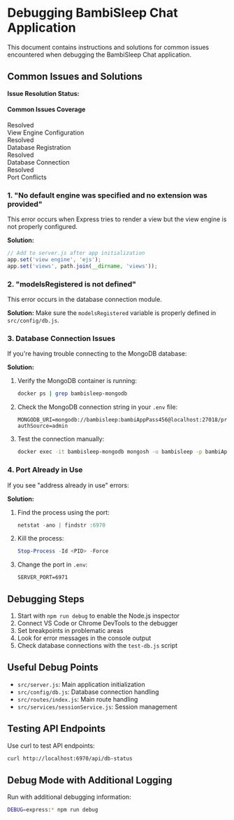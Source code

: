 # Debugging BambiSleep Chat Application

This document contains instructions and solutions for common issues encountered when debugging the BambiSleep Chat application.

## Common Issues and Solutions

**Issue Resolution Status:**

<div class="health-card">
  <h4><span class="checkmark-indicator checked">Common Issues Coverage</span></h4>
  <div class="health-metrics">
    <div class="metric-item">
      <div class="metric-value">
        <span class="status-indicator operational">Resolved</span>
      </div>
      <div class="metric-label">View Engine Configuration</div>
    </div>
    <div class="metric-item">
      <div class="metric-value">
        <span class="status-indicator operational">Resolved</span>
      </div>
      <div class="metric-label">Database Registration</div>
    </div>
    <div class="metric-item">
      <div class="metric-value">
        <span class="status-indicator operational">Resolved</span>
      </div>
      <div class="metric-label">Database Connection</div>
    </div>
    <div class="metric-item">
      <div class="metric-value">
        <span class="status-indicator operational">Resolved</span>
      </div>
      <div class="metric-label">Port Conflicts</div>
    </div>
  </div>
</div>

### 1. "No default engine was specified and no extension was provided"

<span class="checkmark-indicator checked">This error occurs when Express tries to render a view but the view engine is not properly configured.</span>

**Solution:**
```javascript
// Add to server.js after app initialization
app.set('view engine', 'ejs');
app.set('views', path.join(__dirname, 'views'));
```

### 2. "modelsRegistered is not defined"

<span class="checkmark-indicator checked">This error occurs in the database connection module.</span>

**Solution:**
<span class="checkmark-indicator checked">Make sure the `modelsRegistered` variable is properly defined in `src/config/db.js`.</span>

### 3. Database Connection Issues

<span class="checkmark-indicator checked">If you're having trouble connecting to the MongoDB database:</span>

**Solution:**
1. <span class="checkmark-indicator checked">Verify the MongoDB container is running:</span>
   ```bash
   docker ps | grep bambisleep-mongodb
   ```

2. <span class="checkmark-indicator checked">Check the MongoDB connection string in your `.env` file:</span>
   ```
   MONGODB_URI=mongodb://bambisleep:bambiAppPass456@localhost:27018/profilesDB?authSource=admin
   ```

3. <span class="checkmark-indicator checked">Test the connection manually:</span>
   ```bash
   docker exec -it bambisleep-mongodb mongosh -u bambisleep -p bambiAppPass456 --authenticationDatabase admin
   ```

### 4. Port Already in Use

<span class="checkmark-indicator checked">If you see "address already in use" errors:</span>

**Solution:**
1. Find the process using the port:
   ```powershell
   netstat -ano | findstr :6970
   ```

2. Kill the process:
   ```powershell
   Stop-Process -Id <PID> -Force
   ```

3. Change the port in `.env`:
   ```
   SERVER_PORT=6971
   ```

## Debugging Steps

1. Start with `npm run debug` to enable the Node.js inspector
2. Connect VS Code or Chrome DevTools to the debugger
3. Set breakpoints in problematic areas
4. Look for error messages in the console output
5. Check database connections with the `test-db.js` script

## Useful Debug Points

- `src/server.js`: Main application initialization
- `src/config/db.js`: Database connection handling
- `src/routes/index.js`: Main route handling
- `src/services/sessionService.js`: Session management

## Testing API Endpoints

Use curl to test API endpoints:

```bash
curl http://localhost:6970/api/db-status
```

## Debug Mode with Additional Logging

Run with additional debugging information:

```bash
DEBUG=express:* npm run debug
```
